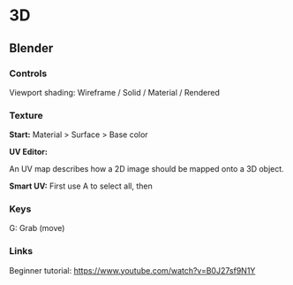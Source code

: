 # 3D


## Blender

### Controls

Viewport shading: Wireframe / Solid / Material / Rendered


### Texture

**Start:** Material > Surface > Base color

**UV Editor:**

An UV map describes how a 2D image should be mapped onto a 3D object.

**Smart UV:** First use A to select all, then 


### Keys

G: Grab (move)



### Links

Beginner tutorial: https://www.youtube.com/watch?v=B0J27sf9N1Y

